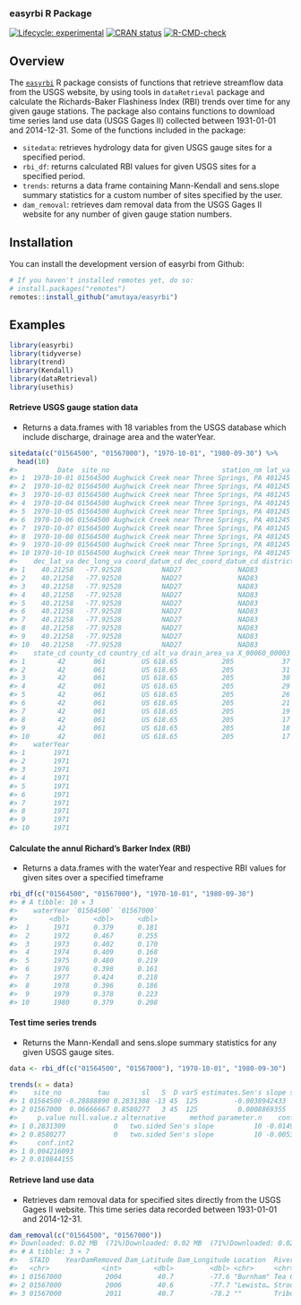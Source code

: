 
### easyrbi R Package

<!-- badges: start -->

[![Lifecycle:
experimental](https://img.shields.io/badge/lifecycle-experimental-orange.svg)](https://lifecycle.r-lib.org/articles/stages.html#experimental)
[![CRAN
status](https://www.r-pkg.org/badges/version/SDS270)](https://CRAN.R-project.org/package=SDS270)
[![R-CMD-check](https://github.com/wndlovu/easyrbi/workflows/R-CMD-check/badge.svg)](https://github.com/wndlovu/easyrbi/actions)
<!-- badges: end -->

## Overview

The [`easyrbi`](https://github.com/amutaya/easyrbi) R package consists
of functions that retrieve streamflow data from the USGS website, by
using tools in `dataRetrieval` package and calculate the Richards-Baker
Flashiness Index (RBI) trends over time for any given gauge stations.
The package also contains functions to download time series land use
data (USGS Gages II) collected between 1931-01-01 and 2014-12-31. Some
of the functions included in the package:

-   `sitedata`: retrieves hydrology data for given USGS gauge sites for
    a specified period.
-   `rbi_df`: returns calculated RBI values for given USGS sites for a
    specified period.
-   `trends`: returns a data frame containing Mann-Kendall and
    sens.slope summary statistics for a custom number of sites specified
    by the user.
-   `dam_removal`: retrieves dam removal data from the USGS Gages II
    website for any number of given gauge station numbers.

## Installation

You can install the development version of easyrbi from Github:

``` r
# If you haven't installed remotes yet, do so:
# install.packages("remotes")
remotes::install_github("amutaya/easyrbi")
```

## Examples

``` r
library(easyrbi)
library(tidyverse)
library(trend)
library(Kendall)
library(dataRetrieval)
library(usethis)
```

#### Retrieve USGS gauge station data

-   Returns a data.frames with 18 variables from the USGS database which
    include discharge, drainage area and the waterYear.

``` r
sitedata(c("01564500", "01567000"), "1970-10-01", "1980-09-30") %>% 
  head(10)
#>          Date  site_no                            station_nm lat_va long_va
#> 1  1970-10-01 01564500 Aughwick Creek near Three Springs, PA 401245  775532
#> 2  1970-10-02 01564500 Aughwick Creek near Three Springs, PA 401245  775532
#> 3  1970-10-03 01564500 Aughwick Creek near Three Springs, PA 401245  775532
#> 4  1970-10-04 01564500 Aughwick Creek near Three Springs, PA 401245  775532
#> 5  1970-10-05 01564500 Aughwick Creek near Three Springs, PA 401245  775532
#> 6  1970-10-06 01564500 Aughwick Creek near Three Springs, PA 401245  775532
#> 7  1970-10-07 01564500 Aughwick Creek near Three Springs, PA 401245  775532
#> 8  1970-10-08 01564500 Aughwick Creek near Three Springs, PA 401245  775532
#> 9  1970-10-09 01564500 Aughwick Creek near Three Springs, PA 401245  775532
#> 10 1970-10-10 01564500 Aughwick Creek near Three Springs, PA 401245  775532
#>    dec_lat_va dec_long_va coord_datum_cd dec_coord_datum_cd district_cd
#> 1    40.21258   -77.92528          NAD27              NAD83          42
#> 2    40.21258   -77.92528          NAD27              NAD83          42
#> 3    40.21258   -77.92528          NAD27              NAD83          42
#> 4    40.21258   -77.92528          NAD27              NAD83          42
#> 5    40.21258   -77.92528          NAD27              NAD83          42
#> 6    40.21258   -77.92528          NAD27              NAD83          42
#> 7    40.21258   -77.92528          NAD27              NAD83          42
#> 8    40.21258   -77.92528          NAD27              NAD83          42
#> 9    40.21258   -77.92528          NAD27              NAD83          42
#> 10   40.21258   -77.92528          NAD27              NAD83          42
#>    state_cd county_cd country_cd alt_va drain_area_va X_00060_00003     mm_day
#> 1        42       061         US 618.65           205            37 0.17049387
#> 2        42       061         US 618.65           205            31 0.14284621
#> 3        42       061         US 618.65           205            30 0.13823827
#> 4        42       061         US 618.65           205            29 0.13363033
#> 5        42       061         US 618.65           205            26 0.11980650
#> 6        42       061         US 618.65           205            21 0.09676679
#> 7        42       061         US 618.65           205            19 0.08755090
#> 8        42       061         US 618.65           205            17 0.07833502
#> 9        42       061         US 618.65           205            18 0.08294296
#> 10       42       061         US 618.65           205            17 0.07833502
#>    waterYear
#> 1       1971
#> 2       1971
#> 3       1971
#> 4       1971
#> 5       1971
#> 6       1971
#> 7       1971
#> 8       1971
#> 9       1971
#> 10      1971
```

#### Calculate the annul Richard’s Barker Index (RBI)

-   Returns a data.frames with the waterYear and respective RBI values
    for given sites over a specified timeframe

``` r
rbi_df(c("01564500", "01567000"), "1970-10-01", "1980-09-30")
#> # A tibble: 10 × 3
#>    waterYear `01564500` `01567000`
#>        <dbl>      <dbl>      <dbl>
#>  1      1971      0.379      0.181
#>  2      1972      0.467      0.255
#>  3      1973      0.402      0.170
#>  4      1974      0.409      0.168
#>  5      1975      0.480      0.219
#>  6      1976      0.398      0.161
#>  7      1977      0.424      0.218
#>  8      1978      0.396      0.186
#>  9      1979      0.378      0.223
#> 10      1980      0.379      0.208
```

#### Test time series trends

-   Returns the Mann-Kendall and sens.slope summary statistics for any
    given USGS gauge sites.

``` r
data <- rbi_df(c("01564500", "01567000"), "1970-10-01", "1980-09-30")

trends(x = data) 
#>    site_no         tau        sl   S  D varS estimates.Sen's slope statistic.z
#> 1 01564500 -0.28888890 0.2831308 -13 45  125         -0.0038942433  -1.0733126
#> 2 01567000  0.06666667 0.8580277   3 45  125          0.0008869355   0.1788854
#>     p.value null.value.z alternative      method parameter.n    conf.int1
#> 1 0.2831309            0   two.sided Sen's slope          10 -0.014949082
#> 2 0.8580277            0   two.sided Sen's slope          10 -0.005355905
#>     conf.int2
#> 1 0.004216093
#> 2 0.010844155
```

#### Retrieve land use data

-   Retrieves dam removal data for specified sites directly from the
    USGS Gages II website. This time series data recorded between
    1931-01-01 and 2014-12-31.

``` r
dam_removal(c("01564500", "01567000"))
#> Downloaded: 0.02 MB  (71%)Downloaded: 0.02 MB  (71%)Downloaded: 0.02 MB  (100%)Downloaded: 0.02 MB  (100%)Downloaded: 0.02 MB  (100%)Downloaded: 0.02 MB  (100%)
#> # A tibble: 3 × 7
#>   STAID    YearDamRemoved Dam_Latitude Dam_Longitude Location  River_Basin State
#>   <chr>             <int>        <dbl>         <dbl> <chr>     <chr>       <chr>
#> 1 01567000           2004         40.7         -77.6 "Burnham" Tea Creek   PA   
#> 2 01567000           2006         40.6         -77.7 "Lewisto… Strodes Run PA   
#> 3 01567000           2011         40.7         -78.2 ""        Tributary … PA
```
